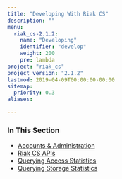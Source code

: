 ```yaml
---
title: "Developing With Riak CS"
description: ""
menu:
  riak_cs-2.1.2:
    name: "Developing"
    identifier: "develop"
    weight: 200
    pre: lambda
project: "riak_cs"
project_version: "2.1.2"
lastmod: 2019-04-09T00:00:00-00:00
sitemap:
  priority: 0.3
aliases:

---
```


### In This Section

- [Accounts & Administration](../references/appendices/http-admin/)
- [Riak CS APIs](../references/apis)
- [Querying Access Statistics](../cookbooks/querying-access-statistics/)
- [Querying Storage Statistics](../cookbooks/querying-storage-statistics/)
